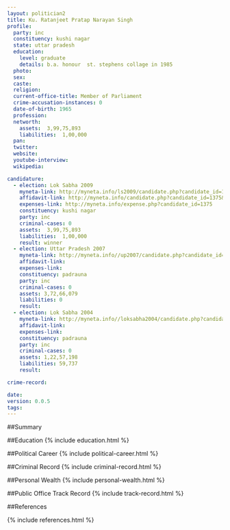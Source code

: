 ```yaml
---
layout: politician2
title: Ku. Ratanjeet Pratap Narayan Singh
profile: 
  party: inc
  constituency: kushi nagar
  state: uttar pradesh
  education: 
    level: graduate
    details: b.a. honour  st. stephens collage in 1985
  photo: 
  sex: 
  caste: 
  religion: 
  current-office-title: Member of Parliament
  crime-accusation-instances: 0
  date-of-birth: 1965
  profession: 
  networth: 
    assets:  3,99,75,893
    liabilities:  1,00,000
  pan: 
  twitter: 
  website: 
  youtube-interview: 
  wikipedia: 

candidature: 
  - election: Lok Sabha 2009
    myneta-link: http://myneta.info/ls2009/candidate.php?candidate_id=1375
    affidavit-link: http://myneta.info/candidate.php?candidate_id=1375&scan=original
    expenses-link: http://myneta.info/expense.php?candidate_id=1375
    constituency: kushi nagar 
    party: inc
    criminal-cases: 0
    assets:  3,99,75,893
    liabilities:  1,00,000
    result: winner 
  - election: Uttar Pradesh 2007
    myneta-link: http://myneta.info//up2007/candidate.php?candidate_id=357
    affidavit-link: 
    expenses-link: 
    constituency: padrauna 
    party: inc
    criminal-cases: 0
    assets: 3,72,66,079
    liabilities: 0
    result:  
  - election: Lok Sabha 2004
    myneta-link: http://myneta.info//loksabha2004/candidate.php?candidate_id=4757
    affidavit-link: 
    expenses-link: 
    constituency: padrauna 
    party: inc
    criminal-cases: 0
    assets: 1,22,57,198
    liabilities: 59,737
    result:  

crime-record: 

date: 
version: 0.0.5
tags: 
---
```

##Summary


##Education
{% include education.html %}


##Political Career
{% include political-career.html %}


##Criminal Record
{% include criminal-record.html %}


##Personal Wealth
{% include personal-wealth.html %}


##Public Office Track Record
{% include track-record.html %}


##References


{% include references.html %}